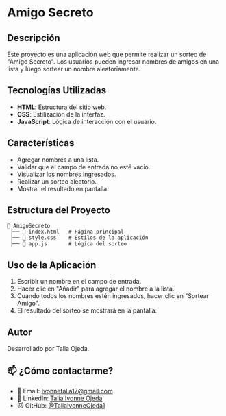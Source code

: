 # Amigo Secreto

## Descripción
Este proyecto es una aplicación web que permite realizar un sorteo de "Amigo Secreto". Los usuarios pueden ingresar nombres de amigos en una lista y luego sortear un nombre aleatoriamente.

## Tecnologías Utilizadas
- **HTML**: Estructura del sitio web.
- **CSS**: Estilización de la interfaz.
- **JavaScript**: Lógica de interacción con el usuario.

## Características
- Agregar nombres a una lista.
- Validar que el campo de entrada no esté vacío.
- Visualizar los nombres ingresados.
- Realizar un sorteo aleatorio.
- Mostrar el resultado en pantalla.

## Estructura del Proyecto
```
📁 AmigoSecreto
 ├── 📄 index.html   # Página principal
 ├── 📄 style.css    # Estilos de la aplicación
 ├── 📄 app.js       # Lógica del sorteo
```

## Uso de la Aplicación
1. Escribir un nombre en el campo de entrada.
2. Hacer clic en "Añadir" para agregar el nombre a la lista.
3. Cuando todos los nombres estén ingresados, hacer clic en "Sortear Amigo".
4. El resultado del sorteo se mostrará en la pantalla.

## Autor
Desarrollado por Talia Ojeda. 

## 📫 ¿Cómo contactarme?
- 📧 Email: Ivonnetalia17@gmail.com
- 💼 LinkedIn: [Talia Ivonne Ojeda](https://www.linkedin.com/in/taliaivonneojeda/)
- 🐱 GitHub: [@TaliaIvonneOjeda1](https://github.com/TaliaIvonneOjeda1)


